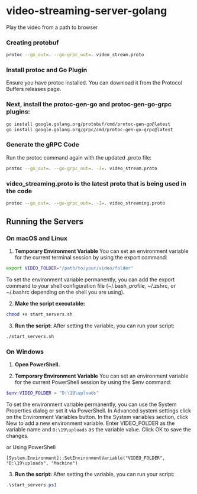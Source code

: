 # video-streaming-server-golang
Play the video from a path to browser


### Creating protobuf
```bash
protoc --go_out=. --go-grpc_out=. video_stream.proto
```


### Install protoc and Go Plugin
Ensure you have protoc installed. You can download it from the Protocol Buffers releases page.


### Next, install the protoc-gen-go and protoc-gen-go-grpc plugins:
```bash
go install google.golang.org/protobuf/cmd/protoc-gen-go@latest
go install google.golang.org/grpc/cmd/protoc-gen-go-grpc@latest
```


### Generate the gRPC Code
Run the protoc command again with the updated .proto file:
```bash
protoc --go_out=. --go-grpc_out=. -I=. video_stream.proto
```

###  video_streaming.proto is the latest proto that is being used in the code
```bash
protoc --go_out=. --go-grpc_out=. -I=. video_streaming.proto
```

## Running the Servers

### On macOS and Linux

1. **Temporary Environment Variable** 
You can set an environment variable for the current terminal session by using the export command:
```bash
export VIDEO_FOLDER="/path/to/your/video/folder"
```
To set the environment variable permanently, you can add the export command to your shell configuration file (~/.bash_profile, ~/.zshrc, or ~/.bashrc depending on the shell you are using).

2. **Make the script executable:**
```bash
chmod +x start_servers.sh
```
3. **Run the script:**
After setting the variable, you can run your script:
```bash
./start_servers.sh
```

### On Windows

1. **Open PowerShell.**

2. **Temporary Environment Variable**
You can set an environment variable for the current PowerShell session by using the $env command:
```powershell
$env:VIDEO_FOLDER = "D:\19\uploads"
```
To set the environment variable permanently, you can use the System Properties dialog or set it via PowerShell. 
In Advanced system settings click on the Environment Variables button.
In the System variables section, click New to add a new environment variable.
Enter VIDEO_FOLDER as the variable name and ```D:\19\uploads``` as the variable value.
Click OK to save the changes.

or Using PowerShell
```
[System.Environment]::SetEnvironmentVariable("VIDEO_FOLDER", "D:\19\uploads", "Machine")
```

3. **Run the script:**
After setting the variable, you can run your script:
```powershell
.\start_servers.ps1
```
